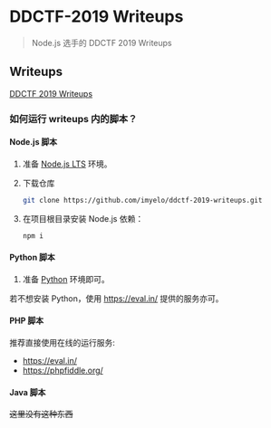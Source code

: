 # DDCTF-2019 Writeups
> Node.js 选手的 DDCTF 2019 Writeups

## Writeups
[DDCTF 2019 Writeups](https://yelo.cc/2019/04/13/ddctf-2019-writeups-intro.html)

### 如何运行 writeups 内的脚本？
#### Node.js 脚本
1. 准备 [Node.js LTS](https://nodejs.org/en/) 环境。
2. 下载仓库

    ```sh
    git clone https://github.com/imyelo/ddctf-2019-writeups.git
    ```

3. 在项目根目录安装 Node.js 依赖：

    ```sh
    npm i 
    ```

#### Python 脚本
1. 准备 [Python](https://www.python.org/downloads/) 环境即可。

若不想安装 Python，使用 https://eval.in/ 提供的服务亦可。

#### PHP 脚本
推荐直接使用在线的运行服务:
- https://eval.in/
- https://phpfiddle.org/

#### Java 脚本
~~这里没有这种东西~~
